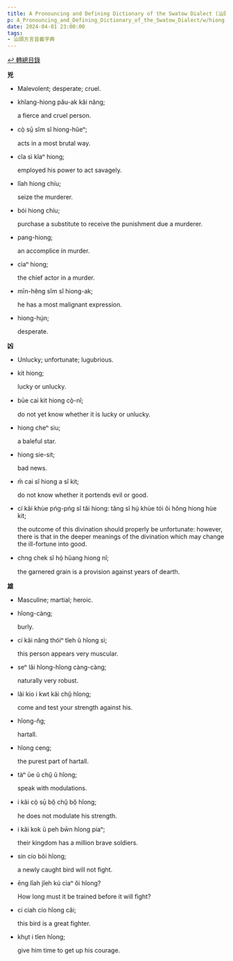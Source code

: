 ```yaml
---
title: A Pronouncing and Defining Dictionary of the Swatow Dialect (汕頭方言音義字典) / hiong
p: A_Pronouncing_and_Defining_Dictionary_of_the_Swatow_Dialect/w/hiong
date: 2024-04-01 23:00:00
tags: 
- 汕頭方言音義字典
---
```


[↩️ 轉總目錄](/A_Pronouncing_and_Defining_Dictionary_of_the_Swatow_Dialect)


**兇**
- Malevolent; desperate; cruel.

- khîang-hiong pău-ak kâi nâng;

  a fierce and cruel person.

- cò̤ sṳ̄ sĭm sĭ hiong-hûeⁿ;

  acts in a most brutal way.

- cĭa sì kîaⁿ hiong;

  employed his power to act savagely.

- lîah hiong chíu;

  seize the murderer.

- bói hiong chíu;

  purchase a substitute to receive the punishment due a murderer.

- pang-hiong;

  an accomplice in murder.

- cìaⁿ hiong;

  the chief actor in a murder.

- mīn-hêng sĭm sĭ hiong-ak;

  he has a most malignant expression.

- hiong-hṳ́n;

  desperate.

**凶**
- Unlucky; unfortunate; lugubrious.

- kit hiong;

  lucky or unlucky.

- būe cai kit hiong cò̤-nî;

  do not yet know whether it is lucky or unlucky.

- hiong cheⁿ sìu;

  a baleful star.

- hiong sie-sit;

  bad news.

- m̄ cai sî hiong a sĭ kit;

  do not know whether it portends evil or good.

- cí kâi khùe pńg-pńg sĭ tăi hiong: tăng sĭ hṳ́ khùe tói ŏi hông hiong hùe kit;

  the outcome of this divination should properly be  unfortunate: however, there is that in the deeper meanings of the  divination which may change the ill-fortune into good.

- chng chek sĭ hó̤ hûang hiong nî;

  the garnered grain is a provision against years of dearth.

**雄**
- Masculine; martial; heroic.

- hîong-càng;

  burly.

- cí kâi nâng thóiⁿ tîeh ŭ hîong sì;

  this person appears very muscular.

- seⁿ lâi hîong-hîong càng-càng;

  naturally very robust.

- lâi kio i kwt kâi chṳ̂ hîong;

  come and test your strength against his.

- hîong-n̂g;

  hartall.

- hîong ceng;

  the purest part of hartall.

- tàⁿ ūe ŭ chṳ̂ ŭ hîong;

  speak with modulations.

- i kâi cò̤ sṳ̄ bô̤ chṳ̂ bô̤ hîong;

  he does not modulate his strength.

- i kâi kok ŭ peh bw̄n hîong piaⁿ;

  their kingdom has a million brave soldiers.

- sin cío bŏi hîong;

  a newly caught bird will not fight.

- ēng lîah jîeh kú cìaⁿ ŏi hîong?

  How long must it be trained before it will fight?

- cí ciah cío hîong căi;

  this bird is a great fighter.

- khṳt i tĭen hîong;

  give him time to get up his courage.